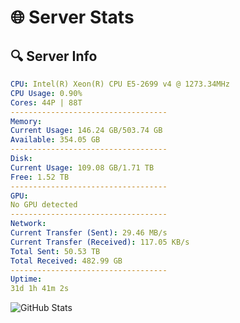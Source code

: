 # 🌐 Server Stats
## 🔍 Server Info
```yaml
CPU: Intel(R) Xeon(R) CPU E5-2699 v4 @ 1273.34MHz
CPU Usage: 0.90%
Cores: 44P | 88T
-----------------------------------
Memory:
Current Usage: 146.24 GB/503.74 GB
Available: 354.05 GB
-----------------------------------
Disk:
Current Usage: 109.08 GB/1.71 TB
Free: 1.52 TB
-----------------------------------
GPU:
No GPU detected
-----------------------------------
Network:
Current Transfer (Sent): 29.46 MB/s
Current Transfer (Received): 117.05 KB/s
Total Sent: 50.53 TB
Total Received: 482.99 GB
-----------------------------------
Uptime:
31d 1h 41m 2s
```
![GitHub Stats](https://img.shields.io/badge/Updated-2025-04-07_23:03:51-blue)